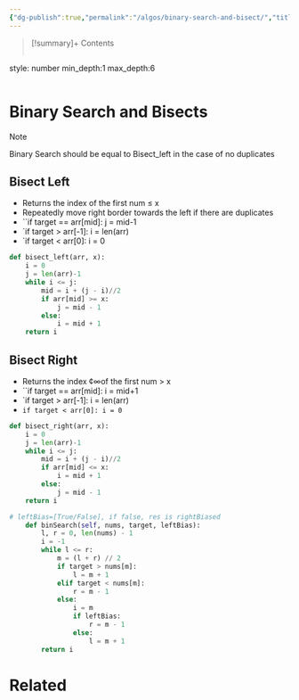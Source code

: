 ```yaml
---
{"dg-publish":true,"permalink":"/algos/binary-search-and-bisect/","title":"Binary Search and Bisect","tags":["algo","binary-search"]}
---
```



>[!summary]+ Contents
>```toc
style: number
min_depth:1
max_depth:6 
>```


# Binary Search and Bisects

>[!Note]
>Binary Search should be equal to Bisect_left in the case of no duplicates

## Bisect Left
- Returns the index of the first num $\leq$ x
- Repeatedly move right border towards the left if there are duplicates
- ``if target == arr[mid]: j = mid-1
- `if target > arr[-1]: i = len(arr)
- `if target < arr[0]: i = 0

```python
def bisect_left(arr, x):
	i = 0
	j = len(arr)-1
	while i <= j:
		mid = i + (j - i)//2
		if arr[mid] >= x:
			j = mid - 1
		else:
			i = mid + 1
	return i
```

## Bisect Right
- Returns the index ¢∞of the first num > x
- ``if target == arr[mid]: i = mid+1
- `if target > arr[-1]: i = len(arr)
- `if target < arr[0]: i = 0`

```python
def bisect_right(arr, x):
	i = 0
	j = len(arr)-1
	while i <= j:
		mid = i + (j - i)//2
		if arr[mid] <= x:
			i = mid + 1
		else:
			j = mid - 1
	return i
```

```python
# leftBias=[True/False], if false, res is rightBiased
    def binSearch(self, nums, target, leftBias):
        l, r = 0, len(nums) - 1
        i = -1
        while l <= r:
            m = (l + r) // 2
            if target > nums[m]:
                l = m + 1
            elif target < nums[m]:
                r = m - 1
            else:
                i = m
                if leftBias:
                    r = m - 1
                else:
                    l = m + 1
        return i
```

# Related

